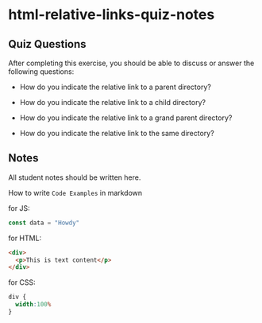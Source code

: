 # html-relative-links-quiz-notes

## Quiz Questions

After completing this exercise, you should be able to discuss or answer the following questions:

- How do you indicate the relative link to a parent directory?

- How do you indicate the relative link to a child directory?

- How do you indicate the relative link to a grand parent directory?

- How do you indicate the relative link to the same directory?

## Notes

All student notes should be written here.


How to write `Code Examples` in markdown

for JS:
```javascript
const data = "Howdy"
```

for HTML:
```html
<div>
  <p>This is text content</p>
</div>
```

for CSS:
```css
div {
  width:100%
}
```
